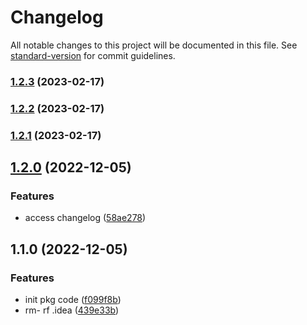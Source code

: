 # Changelog

All notable changes to this project will be documented in this file. See [standard-version](https://github.com/conventional-changelog/standard-version) for commit guidelines.

### [1.2.3](https://github.com/bigbigDreamer/check-pkg-update/compare/v1.2.2...v1.2.3) (2023-02-17)

### [1.2.2](https://github.com/bigbigDreamer/check-pkg-update/compare/v1.2.1...v1.2.2) (2023-02-17)

### [1.2.1](https://github.com/bigbigDreamer/check-pkg-update/compare/v1.2.0...v1.2.1) (2023-02-17)

## [1.2.0](https://github.com/bigbigDreamer/check-pkg-update/compare/v1.1.0...v1.2.0) (2022-12-05)


### Features

* access changelog ([58ae278](https://github.com/bigbigDreamer/check-pkg-update/commit/58ae278a2b8ad4304047f39561ac59ce92f17359))

## 1.1.0 (2022-12-05)


### Features

* init pkg code ([f099f8b](https://github.com/bigbigDreamer/check-pkg-update/commit/f099f8b0327ae2b248120eef75a6af8ee804d48c))
* rm- rf .idea ([439e33b](https://github.com/bigbigDreamer/check-pkg-update/commit/439e33b99131633cb3c72059b6d1342256c9d36a))
